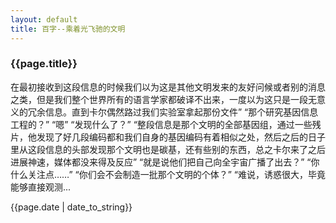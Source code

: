 ```yaml
---
layout: default
title: 百字--乘着光飞驰的文明
---
```


<h3>{{page.title}}</h3>
在最初接收到这段信息的时候我们以为这是其他文明发来的友好问候或者别的消息之类，但是我们整个世界所有的语言学家都破译不出来，一度以为这只是一段无意义的冗余信息。直到卡尔偶然路过我们实验室拿起那份文件”
“那个研究基因信息工程的？”
“嗯”
“发现什么了？”
“整段信息是那个文明的全部基因组，通过一些残片，他发现了好几段编码都和我们自身的基因编码有着相似之处，然后之后的日子里从这段信息的头部发现那个文明也是碳基，还有些别的东西，总之卡尔来了之后进展神速，媒体都没来得及反应”
“就是说他们把自己向全宇宙广播了出去？”
“你什么关注点……”
“你们会不会制造一批那个文明的个体？”
“难说，诱惑很大，毕竟能够直接观测...

{{page.date | date_to_string}}
